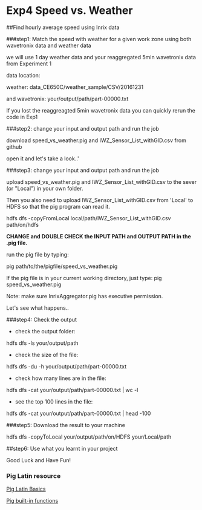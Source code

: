 # Exp4 Speed vs. Weather

##Find hourly average speed using Inrix data

###step1: Match the speed with weather for a given work zone using both wavetronix data and weather data

we will use
1 day weather data and your reaggregated 5min wavetronix data from Experiment 1

data location:

weather:
data_CE650C/weather_sample/CSV/20161231

and 
wavetronix:
your/output/path/part-00000.txt

If you lost the reaggreagted 5min wavetronix data you can quickly rerun the code in Exp1


###step2: change your input and output path and run the job

download speed_vs_weather.pig and IWZ_Sensor_List_withGID.csv from github

open it and let's take a look..'

 

###step3: change your input and output path and run the job

upload speed_vs_weather.pig and IWZ_Sensor_List_withGID.csv to the sever (or "Local") in your own folder.

Then you also need to upload IWZ_Sensor_List_withGID.csv from 'Local' to HDFS so that the pig program can read it.

hdfs dfs -copyFromLocal local/path/IWZ_Sensor_List_withGID.csv path/on/hdfs

**CHANGE and DOUBLE CHECK the INPUT PATH and OUTPUT PATH in the .pig file.**

run the pig file by typing:

pig path/to/the/pigfile/speed_vs_weather.pig

If the pig file is in your current working directory, just type: pig speed_vs_weather.pig

Note: make sure InrixAggregator.pig has executive permission.

Let's see what happens..

###step4: Check the output

* check the output folder:

hdfs dfs -ls your/output/path

* check the size of the file:

hdfs dfs -du -h your/output/path/part-00000.txt

* check how many lines are in the file:

hdfs dfs -cat your/output/path/part-00000.txt | wc -l

* see the top 100 lines in the file:

hdfs dfs -cat your/output/path/part-00000.txt | head -100

###step5: Download the result to your machine

hdfs dfs -copyToLocal your/output/path/on/HDFS your/Local/path

##step6: Use what you learnt in your project

Good Luck and Have Fun!

### Pig Latin resource

[Pig Latin Basics](https://pig.apache.org/docs/r0.11.1/basic.html)

[Pig built-in functions](https://pig.apache.org/docs/r0.11.1/func.html)

